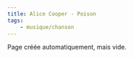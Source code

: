 ```yaml
---
title: Alice Cooper - Poison
tags:
    - musique/chanson
---
```


Page créée automatiquement, mais vide.
